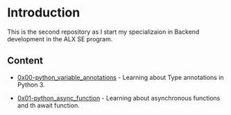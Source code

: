 # Introduction
This is the second repository as I start my specializaion in Backend development in the ALX SE program.

## Content
* [0x00-python_variable_annotations](./0x00-python_variable_annotations/) - Learning about Type annotations in Python 3.

* [0x01-python_async_function](./0x01-python_async_function/) - Learning about asynchronous functions and th await function.
